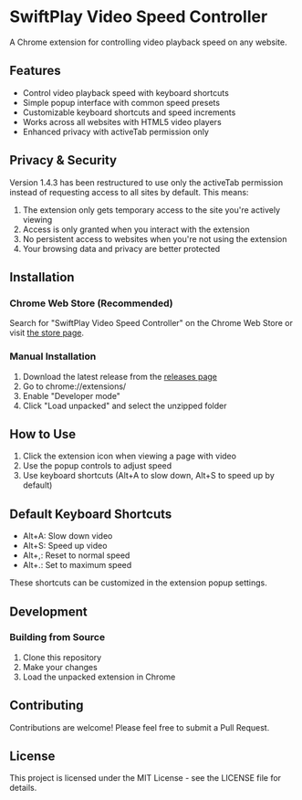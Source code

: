 # SwiftPlay Video Speed Controller

A Chrome extension for controlling video playback speed on any website.

## Features

- Control video playback speed with keyboard shortcuts
- Simple popup interface with common speed presets
- Customizable keyboard shortcuts and speed increments
- Works across all websites with HTML5 video players
- Enhanced privacy with activeTab permission only

## Privacy & Security

Version 1.4.3 has been restructured to use only the activeTab permission instead of requesting access to all sites by default. This means:

1. The extension only gets temporary access to the site you're actively viewing
2. Access is only granted when you interact with the extension
3. No persistent access to websites when you're not using the extension
4. Your browsing data and privacy are better protected

## Installation

### Chrome Web Store (Recommended)
Search for "SwiftPlay Video Speed Controller" on the Chrome Web Store or visit [the store page](https://chrome.google.com/webstore/detail/swiftplay-video-speed-controller/).

### Manual Installation
1. Download the latest release from the [releases page](https://github.com/yourusername/SwiftPlay/releases)
2. Go to chrome://extensions/
3. Enable "Developer mode"
4. Click "Load unpacked" and select the unzipped folder

## How to Use

1. Click the extension icon when viewing a page with video
2. Use the popup controls to adjust speed
3. Use keyboard shortcuts (Alt+A to slow down, Alt+S to speed up by default)

## Default Keyboard Shortcuts

- Alt+A: Slow down video
- Alt+S: Speed up video
- Alt+,: Reset to normal speed
- Alt+.: Set to maximum speed

These shortcuts can be customized in the extension popup settings.

## Development

### Building from Source
1. Clone this repository
2. Make your changes
3. Load the unpacked extension in Chrome

## Contributing

Contributions are welcome! Please feel free to submit a Pull Request.

## License

This project is licensed under the MIT License - see the LICENSE file for details. 